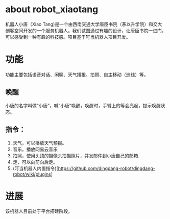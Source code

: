 # about robot_xiaotang
机器人小唐（Xiao Tang)是一个由西南交通大学唐臣书院（茅以升学院）和交大创客空间开发的一个服务机器人。我们试图通过有趣的设计，让唐臣书院一进门，可以感受到一种有趣的科技感。项目基于叮当机器人项目开发。
# 功能
功能主要包括语音对话、闲聊、天气播报、拍照、自主移动（巡线）等。
## 唤醒
小唐的名字叫做“小唐”，喊“小唐”唤醒，唤醒时，手臂上的等会亮起，提示唤醒状态。
## 指令：
1. 天气，可以播放天气预报。
1. 音乐，播放网易云音乐
1. 拍照，使用头顶的摄像头拍摄照片，并发邮件到小唐自己的邮箱.
1. 走，可以向前向后走。
1. (叮当机器人内置指令)[https://github.com/dingdang-robot/dingdang-robot/wiki/plugins]

# 进展
该机器人目前处于平台搭建阶段。
